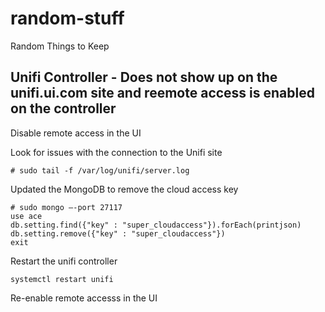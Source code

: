 # random-stuff
Random Things to Keep

## Unifi Controller - Does not show up on the unifi.ui.com site and reemote access is enabled on the controller

Disable remote access in the UI

Look for issues with the connection to the Unifi site
```
# sudo tail -f /var/log/unifi/server.log
```
Updated the MongoDB to remove the cloud access key
```
# sudo mongo —-port 27117
use ace
db.setting.find({"key" : "super_cloudaccess"}).forEach(printjson)
db.setting.remove({"key" : "super_cloudaccess"})
exit
```
Restart the unifi controller
```
systemctl restart unifi
```

Re-enable remote accesss in the UI
